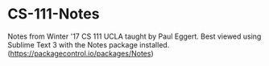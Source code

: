 # CS-111-Notes
Notes from Winter '17 CS 111 UCLA taught by Paul Eggert. Best viewed using Sublime Text 3 with the Notes package installed. (https://packagecontrol.io/packages/Notes)
